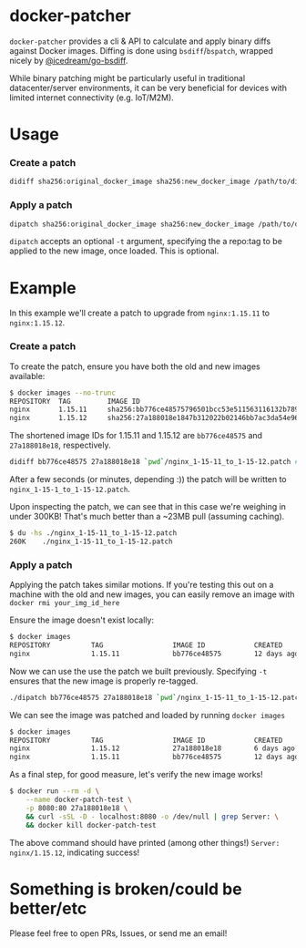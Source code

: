 # docker-patcher
`docker-patcher` provides a cli & API to calculate and apply binary diffs against Docker images. Diffing is done using `bsdiff`/`bspatch`, wrapped nicely by [@icedream/go-bsdiff](https://github.com/icedream/go-bsdiff).

While binary patching might be particularly useful in traditional datacenter/server environments, it can be very beneficial for devices with limited internet connectivity (e.g. IoT/M2M).

# Usage
### Create a patch
```bash
didiff sha256:original_docker_image sha256:new_docker_image /path/to/diff.patch
```

### Apply a patch
```bash
dipatch sha256:original_docker_image sha256:new_docker_image /path/to/diff.patch
```
`dipatch` accepts an optional `-t` argument, specifying the a repo:tag to be applied to the new image, once loaded. This is optional.

# Example
In this example we'll create a patch to upgrade from `nginx:1.15.11` to `nginx:1.15.12`.

### Create a patch
To create the patch, ensure you have both the old and new images available:
```bash
$ docker images --no-trunc
REPOSITORY  TAG         IMAGE ID                                                                  CREATED       SIZE
nginx       1.15.11     sha256:bb776ce48575796501bcc53e511563116132b789ab0552d520513da8c738cba2   12 days ago   109MB
nginx       1.15.12     sha256:27a188018e1847b312022b02146bb7ac3da54e96fab838b7db9f102c8c3dd778   6 days ago    109MB
```

The shortened image IDs for 1.15.11 and 1.15.12 are `bb776ce48575` and `27a188018e18`, respectively.
```bash
didiff bb776ce48575 27a188018e18 `pwd`/nginx_1-15-11_to_1-15-12.patch # Using full length IDs is supported, too
```

After a few seconds (or minutes, depending :)) the patch will be written to `nginx_1-15-1_to_1-15-12.patch`.

Upon inspecting the patch, we can see that in this case we're weighing in under 300KB! That's much better than a ~23MB pull (assuming caching).
```bash
$ du -hs ./nginx_1-15-11_to_1-15-12.patch
260K    ./nginx_1-15-11_to_1-15-12.patch
```

### Apply a patch
Applying the patch takes similar motions. If you're testing this out on a machine with the old and new images, you can easily remove an image with `docker rmi your_img_id_here`

Ensure the image doesn't exist locally:
```bash
$ docker images
REPOSITORY          TAG                 IMAGE ID            CREATED             SIZE
nginx               1.15.11             bb776ce48575        12 days ago         109MB
```

Now we can use the use the patch we built previously. Specifying `-t` ensures that the new image is properly re-tagged.
```bash
./dipatch bb776ce48575 27a188018e18 `pwd`/nginx_1-15-11_to_1-15-12.patch -t nginx:1.15.12
```

We can see the image was patched and loaded by running `docker images`
```bash
$ docker images
REPOSITORY          TAG                 IMAGE ID            CREATED             SIZE
nginx               1.15.12             27a188018e18        6 days ago          109MB
nginx               1.15.11             bb776ce48575        12 days ago         109MB
```

As a final step, for good measure, let's verify the new image works!
```bash
$ docker run --rm -d \
    --name docker-patch-test \
    -p 8080:80 27a188018e18 \
    && curl -sSL -D - localhost:8080 -o /dev/null | grep Server: \
    && docker kill docker-patch-test
```
The above command should have printed (among other things!) `Server: nginx/1.15.12`, indicating success!

# Something is broken/could be better/etc
Please feel free to open PRs, Issues, or send me an email!
